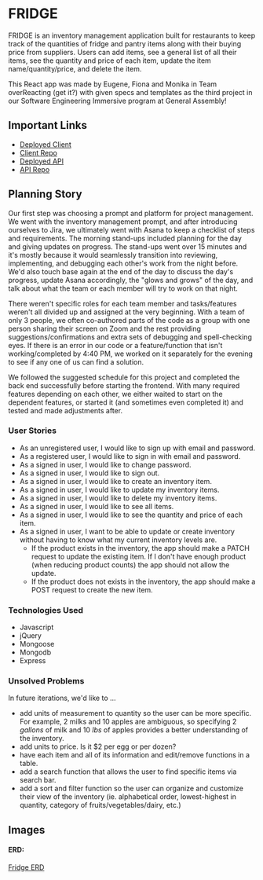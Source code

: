 # FRIDGE

FRIDGE is an inventory management application built for restaurants to keep track of the quantities of fridge and pantry items along with their buying price from suppliers. Users can add items, see a general list of all their items, see the quantity and price of each item, update the item name/quantity/price, and delete the item.

This React app was made by Eugene, Fiona and Monika in Team overReacting (get it?) with given specs and templates as the third project in our Software Engineering Immersive program at General Assembly!

## Important Links

- [Deployed Client](https://overreacting.github.io/fridge-client)
- [Client Repo](https://github.com/overReacting/fridge-client)
- [Deployed API](https://stark-falls-98169.herokuapp.com)
- [API Repo](https://github.com/overReacting/fridge-api)

## Planning Story

Our first step was choosing a prompt and platform for project management. We went with the inventory management prompt, and after introducing ourselves to Jira, we ultimately went with Asana to keep a checklist of steps and requirements. The morning stand-ups included planning for the day and giving updates on progress. The stand-ups went over 15 minutes and it's mostly because it would seamlessly transition into reviewing, implementing, and debugging each other's work from the night before. We'd also touch base again at the end of the day to discuss the day's progress, update Asana accordingly, the "glows and grows" of the day, and talk about what the team or each member will try to work on that night.

There weren't specific roles for each team member and tasks/features weren't all divided up and assigned at the very beginning. With a team of only 3 people, we often co-authored parts of the code as a group with one person sharing their screen on Zoom and the rest providing suggestions/confirmations and extra sets of debugging and spell-checking eyes. If there is an error in our code or a feature/function that isn't working/completed by 4:40 PM, we worked on it separately for the evening to see if any one of us can find a solution.

We followed the suggested schedule for this project and completed the back end successfully before starting the frontend. With many required features depending on each other, we either waited to start on the dependent features, or started it (and sometimes even completed it) and tested and made adjustments after.

### User Stories

- As an unregistered user, I would like to sign up with email and password.
- As a registered user, I would like to sign in with email and password.
- As a signed in user, I would like to change password.
- As a signed in user, I would like to sign out.
- As a signed in user, I would like to create an inventory item.
- As a signed in user, I would like to update my inventory items.
- As a signed in user, I would like to delete my inventory items.
- As a signed in user, I would like to see all items.
- As a signed in user, I would like to see the quantity and price of each item.
- As a signed in user, I want to be able to update or create inventory without
having to know what my current inventory levels are.
  - If the product exists in the inventory, the app should make a PATCH request
  to update the existing item. If I don't have enough product (when reducing
  product counts) the app should not allow the update.
  - If the product does not exists in the inventory, the app should make a POST
  request to create the new item.

### Technologies Used

- Javascript
- jQuery
- Mongoose
- Mongodb
- Express

### Unsolved Problems

In future iterations, we'd like to ...

- add units of measurement to quantity so the user can be more specific. For example, 2 milks and 10 apples are ambiguous, so specifying 2 *gallons* of milk and 10 *lbs* of apples provides a better understanding of the inventory.
- add units to price. Is it $2 per egg or per dozen?
- have each item and all of its information and edit/remove functions in a table.
- add a search function that allows the user to find specific items via search bar.
- add a sort and filter function so the user can organize and customize their view of the inventory (ie. alphabetical order, lowest-highest in quantity, category of fruits/vegetables/dairy, etc.)


## Images

#### ERD:
[Fridge ERD](https://i.imgur.com/VZsODo8.png)
